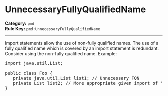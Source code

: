 
# UnnecessaryFullyQualifiedName
**Category:** `pmd`<br/>
**Rule Key:** `pmd:UnnecessaryFullyQualifiedName`<br/>


-----

Import statements allow the use of non-fully qualified names.  The use of a fully qualified name
which is covered by an import statement is redundant.  Consider using the non-fully qualified name. Example:
<pre>
import java.util.List;

public class Foo {
   private java.util.List list1; // Unnecessary FQN
   private List list2; // More appropriate given import of 'java.util.List'
}
</pre>

